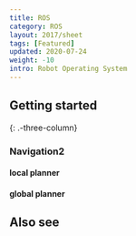 ```yaml
---
title: ROS
category: ROS
layout: 2017/sheet
tags: [Featured]
updated: 2020-07-24
weight: -10
intro: Robot Operating System
---
```


Getting started
---------------
{: .-three-column}


### Navigation2

#### local planner

<!-- | `fc`  | Go forward to character `c`  |
| `Fc`  | Go backward to character `c` |
{: .-shortcuts} -->

#### global planner

Also see
--------

<!-- - [Vim cheatsheet](https://vim.rtorr.com/) _(vim.rotrr.com)_
- [Vim documentation](http://vimdoc.sourceforge.net/htmldoc/) _(vimdoc.sourceforge.net)_
- [Interactive Vim tutorial](http://openvim.com/) _(openvim.com)_ -->
